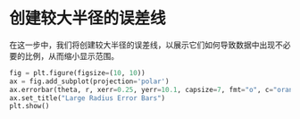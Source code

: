 # 创建较大半径的误差线

在这一步中，我们将创建较大半径的误差线，以展示它们如何导致数据中出现不必要的比例，从而缩小显示范围。

```python
fig = plt.figure(figsize=(10, 10))
ax = fig.add_subplot(projection='polar')
ax.errorbar(theta, r, xerr=0.25, yerr=10.1, capsize=7, fmt="o", c="orangered")
ax.set_title("Large Radius Error Bars")
plt.show()
```
